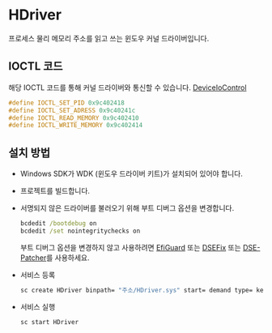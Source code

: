 # HDriver
프로세스 물리 메모리 주소를 읽고 쓰는 윈도우 커널 드라이버입니다.

## IOCTL 코드
해당 IOCTL 코드를 통해 커널 드라이버와 통신할 수 있습니다. [DeviceIoControl]

```c
#define IOCTL_SET_PID 0x9c402418
#define IOCTL_SET_ADRESS 0x9c40241c
#define IOCTL_READ_MEMORY 0x9c402410
#define IOCTL_WRITE_MEMORY 0x9c402414
```

## 설치 방법
- Windows SDK가 WDK (윈도우 드라이버 키트)가 설치되어 있어야 합니다.
  
- 프로젝트를 빌드합니다.

- 서명되지 않은 드라이버를 불러오기 위해 부트 디버그 옵션을 변경합니다.
  ```cmd
  bcdedit /bootdebug on
  bcdedit /set nointegritychecks on
  ```

  부트 디버그 옵션을 변경하지 않고 사용하려면 [EfiGuard] 또는 [DSEFix] 또는 [DSE-Patcher]를 사용하세요.

- 서비스 등록
  
  ```cmd
  sc create HDriver binpath= "주소/HDriver.sys" start= demand type= kernel
  ```

- 서비스 실행
  
  ```cmd
  sc start HDriver
  ```

[DSE-Patcher]: https://sourceforge.net/projects/dse-patcher/files/DSE-Patcher_V1.0_20221127.7z/download
[EfiGuard]: https://github.com/Mattiwatti/EfiGuard
[DSEFix]: https://github.com/hfiref0x/DSEFix
[DeviceIoControl]: https://learn.microsoft.com/ko-kr/windows/win32/api/ioapiset/nf-ioapiset-deviceiocontrol
